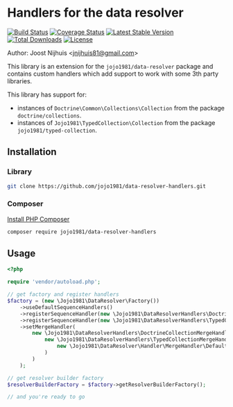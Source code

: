 Handlers for the data resolver 
=====================

[![Build Status](https://github.com/jojo1981/data-resolver-handlers/actions/workflows/build.yml/badge.svg)](https://github.com/jojo1981/data-resolver-handlers/actions/workflows/build.yml)
[![Coverage Status](https://coveralls.io/repos/github/jojo1981/data-resolver-handlers/badge.svg)](https://coveralls.io/github/jojo1981/data-resolver-handlers)
[![Latest Stable Version](https://poser.pugx.org/jojo1981/data-resolver-handlers/v/stable)](https://packagist.org/packages/jojo1981/data-resolver-handlers)
[![Total Downloads](https://poser.pugx.org/jojo1981/data-resolver-handlers/downloads)](https://packagist.org/packages/jojo1981/data-resolver-handlers)
[![License](https://poser.pugx.org/jojo1981/data-resolver-handlers/license)](https://packagist.org/packages/jojo1981/data-resolver-handlers)

Author: Joost Nijhuis <[jnijhuis81@gmail.com](mailto:jnijhuis81@gmail.com)>

This library is an extension for the `jojo1981/data-resolver` package and contains custom handlers which add support to work with some 3th party libraries.

This library has support for:
- instances of `Doctrine\Common\Collections\Collection` from the package `doctrine/collections`.
- instances of `Jojo1981\TypedCollection\Collection` from the package `jojo1981/typed-collection`.

## Installation

### Library

```bash
git clone https://github.com/jojo1981/data-resolver-handlers.git
```

### Composer

[Install PHP Composer](https://getcomposer.org/doc/00-intro.md)

```bash
composer require jojo1981/data-resolver-handlers
```

## Usage

```php
<?php

require 'vendor/autoload.php';

// get factory and register handlers
$factory = (new \Jojo1981\DataResolver\Factory())
    ->useDefaultSequenceHandlers()
    ->registerSequenceHandler(new \Jojo1981\DataResolverHandlers\DoctrineCollectionSequenceHandler())
    ->registerSequenceHandler(new \Jojo1981\DataResolverHandlers\TypedCollectionSequenceHandler())
    ->setMergeHandler(
        new \Jojo1981\DataResolverHandlers\DoctrineCollectionMergeHandlerDecorator(
            new \Jojo1981\DataResolverHandlers\TypedCollectionMergeHandlerDecorator(
                new \Jojo1981\DataResolver\Handler\MergeHandler\DefaultMergeHandler()    
            )
        )
    );

// get resolver builder factory
$resolverBuilderFactory = $factory->getResolverBuilderFactory();

// and you're ready to go
```
